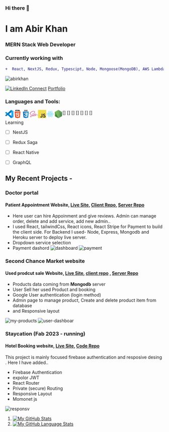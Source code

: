 ### Hi there 👋

# I am Abir Khan
### MERN Stack Web Developer

### Currently working with
```diff
+  React, NextJS, Redux, Typescipt, Node, Mongoose(MongoDB), AWS Lambda, SASS (SCSS)
```

<p align="left"> <img src="https://komarev.com/ghpvc/?username=developer-abir1&label=Profile%20views&color=0e75b6&style=flat" alt="abirkhan" /> </p>


[![LinkedIn Connect](https://img.shields.io/badge/%20-Connect-black?color=14171A&labelColor=212121&logo=linkedin&logoColor=ffffff)](https://www.linkedin.com/in/developer-abir/)   [Portfolio](https://protfolio-site-abir-khan.vercel.app/)

### Languages and Tools:

[<img align="left" alt="Visual Studio Code" width="26px" src="https://raw.githubusercontent.com/github/explore/80688e429a7d4ef2fca1e82350fe8e3517d3494d/topics/visual-studio-code/visual-studio-code.png" />]
[<img align="left" alt="HTML5" width="26px" src="https://raw.githubusercontent.com/github/explore/80688e429a7d4ef2fca1e82350fe8e3517d3494d/topics/html/html.png" />]
[<img align="left" alt="CSS3" width="26px" src="https://raw.githubusercontent.com/github/explore/80688e429a7d4ef2fca1e82350fe8e3517d3494d/topics/css/css.png" />]
[<img align="left" alt="Sass" width="26px" src="https://raw.githubusercontent.com/github/explore/80688e429a7d4ef2fca1e82350fe8e3517d3494d/topics/sass/sass.png" />]
[<img align="left" alt="JavaScript" width="26px" src="https://raw.githubusercontent.com/github/explore/80688e429a7d4ef2fca1e82350fe8e3517d3494d/topics/javascript/javascript.png" />] [<img align="left" alt="React" width="26px" src="https://raw.githubusercontent.com/github/explore/80688e429a7d4ef2fca1e82350fe8e3517d3494d/topics/react/react.png" />]
[<img align="left" alt="Node.js" width="26px" src="https://raw.githubusercontent.com/github/explore/80688e429a7d4ef2fca1e82350fe8e3517d3494d/topics/nodejs/nodejs.png" />] <br />


Learning
- [ ] NestJS
- [ ] Redux Saga
- [ ] React Native
- [ ] GraphQL


## My Recent Projects -
### Doctor portal
####  Patient Appointment   Website, [Live Site](https://doctor-protals-client.vercel.app/), [Client Repo](https://github.com/developer-abir1/doctor-protals-client), [Server Repo](https://github.com/developer-abir1/doctor-server)

- Here user can hire Appoinment and give reviews. Admin can manage order,  delete and add service, add new admin..
- I used React, tailwindCss, React icons, React Stripe for Payment to build the client side. For Backend I used- Node, Express, Mongodb and Heroku server to deploy live server.
- Dropdown service selection 
- Payment dashord 
![dashboard](https://user-images.githubusercontent.com/72245378/219922952-1a77084b-b00c-429c-a379-df8cce80451d.JPG) 
![payment](https://user-images.githubusercontent.com/72245378/219923453-06e2f8f4-46b6-42ac-9216-beb93f969835.JPG)

### Second Chance Market website
#### Used prodcut sale Website, [Live Site](https://second-hand-market-f9bc4.web.app/), [client repo](https://github.com/developer-abir1/Second-Chance-Market-client)  , [Server Repo](https://github.com/developer-abir1/reseller-market-server)
- Products data coming from **Mongodb** server
- User Sell her used Product and booking
- Google User authentication (login method)
- Admin page to manage product, Create and delete product item from database
- and Responsive layout

 ![my-products](https://user-images.githubusercontent.com/72245378/219923001-1873f19a-459c-46c3-88e6-46459d7970fa.JPG)
![user-dashboar](https://user-images.githubusercontent.com/72245378/219923439-c681e7c8-a19c-4bc7-bcfe-f2931b10c246.JPG)
 


### Staycation (Fab 2023 - running)
#### Hotel Booking website,   [Live Site](https://stay-cation-auth.web.app/), [Code Repo](https://github.com/developer-abir1/Stay-cation-server)
This project is mainly focused  firebase authentication and resposive desing . Here I have added..
- Firebase Authentication
- expolor JWT
- React Router
- Private (secure) Routing
- Responsive Layout
- Momonet js


 ![responsv](https://user-images.githubusercontent.com/72245378/219923493-061d3708-08fc-4518-92af-947d5633e4d9.JPG)


1. [![My GitHub Stats](https://github-readme-stats.vercel.app/api/?username=developer-abir1&count_private=true&theme=tokyonight&showicons=true)]()
2. [![My GitHub Language Stats](https://github-readme-stats.vercel.app/api/top-langs/?username=developer-abir1&langs_count=5&theme=tokyonight)]()

<!--
**ishtiak-ahmed/ishtiak-ahmed** is a ✨ _special_ ✨ repository because its `README.md` (this file) appears on your GitHub profile.

Here are some ideas to get you started:

- 🔭 I’m currently working on ...
- 🌱 I’m currently learning ...
- 👯 I’m looking to collaborate on ...
- 🤔 I’m looking for help with ...
- 💬 Ask me about ...
- 📫 How to reach me: ...
- 😄 Pronouns: ...
- ⚡ Fun fact: ...
-->

